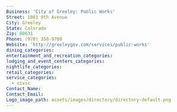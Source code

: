 ```yaml
---
Business: 'City of Greeley: Public Works'
Street: 1001 9th Avenue
City: Greeley
State: Colorado
Zip: 80631
Phone: (970) 350-9780
Website: 'http://greeleygov.com/services/public-works'
dining_categories:
entertainment_and_recreation_categories:
lodging_and_event_centers_categories:
nightlife_categories:
retail_categories:
service_categories:
  - civic
Contact_Name:
Contact_Email:
Logo_image_path: assets/images/directory/directory-default.png
---
```



